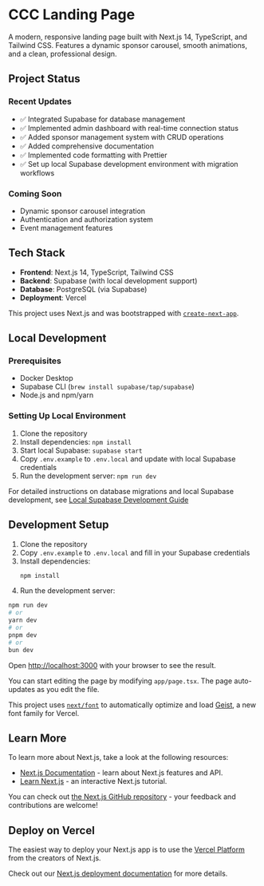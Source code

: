 # CCC Landing Page

A modern, responsive landing page built with Next.js 14, TypeScript, and Tailwind CSS. Features a dynamic sponsor carousel, smooth animations, and a clean, professional design.

## Project Status

### Recent Updates

- ✅ Integrated Supabase for database management
- ✅ Implemented admin dashboard with real-time connection status
- ✅ Added sponsor management system with CRUD operations
- ✅ Added comprehensive documentation
- ✅ Implemented code formatting with Prettier
- ✅ Set up local Supabase development environment with migration workflows

### Coming Soon

- Dynamic sponsor carousel integration
- Authentication and authorization system
- Event management features

## Tech Stack

- **Frontend**: Next.js 14, TypeScript, Tailwind CSS
- **Backend**: Supabase (with local development support)
- **Database**: PostgreSQL (via Supabase)
- **Deployment**: Vercel

This project uses Next.js and was bootstrapped with [`create-next-app`](https://nextjs.org/docs/app/api-reference/cli/create-next-app).

## Local Development

### Prerequisites

- Docker Desktop
- Supabase CLI (`brew install supabase/tap/supabase`)
- Node.js and npm/yarn

### Setting Up Local Environment

1. Clone the repository
2. Install dependencies: `npm install`
3. Start local Supabase: `supabase start`
4. Copy `.env.example` to `.env.local` and update with local Supabase credentials
5. Run the development server: `npm run dev`

For detailed instructions on database migrations and local Supabase development, see [Local Supabase Development Guide](docs/local-supabase-dev.md)

## Development Setup

1. Clone the repository
2. Copy `.env.example` to `.env.local` and fill in your Supabase credentials
3. Install dependencies:
   ```bash
   npm install
   ```
4. Run the development server:

```bash
npm run dev
# or
yarn dev
# or
pnpm dev
# or
bun dev
```

Open [http://localhost:3000](http://localhost:3000) with your browser to see the result.

You can start editing the page by modifying `app/page.tsx`. The page auto-updates as you edit the file.

This project uses [`next/font`](https://nextjs.org/docs/app/building-your-application/optimizing/fonts) to automatically optimize and load [Geist](https://vercel.com/font), a new font family for Vercel.

## Learn More

To learn more about Next.js, take a look at the following resources:

- [Next.js Documentation](https://nextjs.org/docs) - learn about Next.js features and API.
- [Learn Next.js](https://nextjs.org/learn) - an interactive Next.js tutorial.

You can check out [the Next.js GitHub repository](https://github.com/vercel/next.js) - your feedback and contributions are welcome!

## Deploy on Vercel

The easiest way to deploy your Next.js app is to use the [Vercel Platform](https://vercel.com/new?utm_medium=default-template&filter=next.js&utm_source=create-next-app&utm_campaign=create-next-app-readme) from the creators of Next.js.

Check out our [Next.js deployment documentation](https://nextjs.org/docs/app/building-your-application/deploying) for more details.
